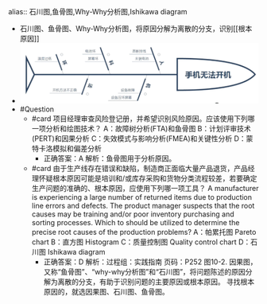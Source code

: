 alias:: 石川图,鱼骨图,Why-Why分析图,Ishikawa diagram

- 石川图、鱼骨图、Why-Why分析图，将原因分解为离散的分支，识别[[根本原因]]
- ![image.png](../assets/image_1747837688439_0.png)
- #Question
	- #card 项目经理审查风险登记册，并希望识别风险原因。应该使用下列哪一项分析和绘图技术？
	  A：故障树分析(FTA)和鱼骨图
	  B：计划评审技术(PERT)和因果分析
	  C：失效模式与影响分析(FMEA)和关键性分析
	  D：蒙特卡洛模拟和偏差分析
		- 正确答案：A
		  解析：鱼骨图用于分析原因。
	- #card 由于生产线存在错误和缺陷，制造商正面临大量产品退货，产品经理怀疑根本原因可能是培训和/或库存采购和货物分类流程较差，若要确定生产问题的准确的、根本原因，应使用下列哪一项工具？
	  A manufacturer is experiencing a large number of returned items due to production line errors and defects. The product manager suspects that the root causes may be training and/or poor inventory purchasing and sorting processes. Which to should be utilized to determine the precise root causes of the production problems?
	  A：帕累托图 Pareto chart
	  B：直方图 Histogram
	  C：质量控制图 Quality control chart
	  D：石川图 Ishikawa diagram
		- 正确答案：D
		  解析：过程组：实践指南 页码：P252 图10-2. 因果图，又称“鱼骨图”、“why-why分析图”和“石川图”，将问题陈述的原因分解为离散的分支，有助于识别问题的主要原因或根本原因。 寻找根本原因的，就选因果图、石川图、鱼骨图。